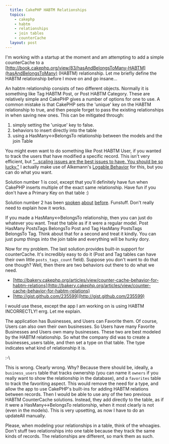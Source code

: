 ```yaml
---
  title: CakePHP HABTM Relationships
  topics:
    - cakephp
    - habtm
    - relationships
    - join tables
    - counterCache
  layout: post
---
```


I'm working with a startup at the moment and am attempting to add a simple counterCache to a [http://book.cakephp.org/view/83/hasAndBelongsToMany-HABTM](hasAndBelongsToMany) (HABTM) relationship. Let me briefly define the HABTM relationship before I move on and go insane...

An habtm relationship consists of two different objects. Normally it is something like Tag HABTM Post, or Post HABTM Category. These are relatively simple and CakePHP gives a number of options for one to use. A common mistake is that CakePHP sets the 'unique' key on the HABTM relationship to true, and then people forget to pass the existing relationships in when saving new ones. This can be mitigated through:

1. simply setting the 'unique' key to false. 
2. behaviors to insert directly into the table
3. using a HasMany<->BelongsTo relationship between the models and the join Table

You might even want to do something like Post HABTM User, if you wanted to track the users that have modified a specific record. This isn't very efficient, but ["...scaling issues are the best issues to have. You should be so lucky."](http://carsonified.com/blog/carsonified/features/why-50-isnt-good-enough/) I actually make use of Alkemann's [Logable Behavior](http://github.com/alkemann/CakePHP-Assets/blob/master/models/behaviors/logable.php) for this, but you can do what you want.

Solution number 1 is cool, except that you'll definitely have fun when CakePHP inserts multiple of the exact same relationship. Have fun if you don't have a Primary Key on that table :)

Solution number 2 has been [spoken](http://bakery.cakephp.org/articles/view/add-delete-habtm-behavior) [about](http://stackoverflow.com/questions/1588318/cakephp-habtm-relationship-saving-data) [before](http://www.jamesfairhurst.co.uk/posts/view/full%5Fcakephp%5Fapplication%5Fpart%5F5/). Funstuff. Don't really need to explain how it works.

If you made a HasMany<->BelongsTo relationship, then you can just do whatever you want. Treat the table as if it were a regular model. Post HasMany PostsTags BelongsTo Post and Tag HasMany PostsTags BelongsTo Tag. Think about that for a second and treat it kindly. You can just pump things into the join table and everything will be hunky dory.

Now for my problem. The last solution provides built-in support for counterCache. It's incredibly easy to do it (Post and Tag tables can have their own little `posts_tags_count` field). Suppose you don't want to do that one though? Well, then there are two behaviors out there to do what we need.

- [http://bakery.cakephp.org/articles/view/counter-cache-behavior-for-habtm-relations](http://bakery.cakephp.org/articles/view/counter-cache-behavior-for-habtm-relations)
- [http://gist.github.com/235599](http://gist.github.com/235599)

I would use these, except the app I am working on is using HABTM INCORRECTLY! errg. Let me explain.

The application has Businesses, and Users can Favorite them. Of course, Users can also own their own businesses. So Users have many Favorite Businesses and Users own many businesses. These two are best modeled by the HABTM relationship. So what the company did was to create a businesses_users table, and then set a type on that table. The type indicates what kind of relationship it is.

:-\

This is wrong. Clearly wrong. Why? Because there should be, ideally, a `business_users` table that tracks ownership (you can name it `owners` if you really want to show the relationship in the database), and a `favorites` table to track the favoriting aspect. This would remove the need for a type, and allow the app to use CakePHP's built-ins for adding HABTM relations between records. Then I would be able to use any of the two previous HABTM CounterCache solutions. Instead, they add directly to the table, as if it were a HasMany<->BelongsTo relationship, when it most clearly is not (even in the models). This is very upsetting, as now I have to do an updateAll manually.

Please, when modeling your relationships in a table, think of the whoagies. Don't stuff two relationships into one table because they track the same kinds of records. The relationships are different, so mark them as such.